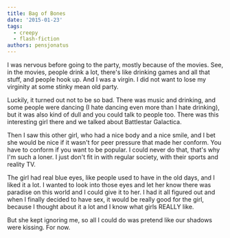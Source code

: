 ```yaml
---
title: Bag of Bones
date: '2015-01-23'
tags:
  - creepy
  - flash-fiction
authors: pensjonatus
---
```


I was nervous before going to the party, mostly because of the movies. See, in
the movies, people drink a lot, there's like drinking games and all that stuff,
and people hook up. And I was a virgin. I did not want to lose my virginity at
some stinky mean old party.

<!-- truncate -->

Luckily, it turned out not to be so bad. There was music and drinking, and some
people were dancing (I hate dancing even more than I hate drinking), but it was
also kind of dull and you could talk to people too. There was this interesting
girl there and we talked about Battlestar Galactica.

Then I saw this other girl, who had a nice body and a nice smile, and I bet she
would be nice if it wasn't for peer pressure that made her conform. You have to
conform if you want to be popular. I could never do that, that's why I'm such a
loner. I just don't fit in with regular society, with their sports and reality
TV.

The girl had real blue eyes, like people used to have in the old days, and I
liked it a lot. I wanted to look into those eyes and let her know there was
paradise on this world and I could give it to her. I had it all figured out and
when I finally decided to have sex, it would be really good for the girl,
because I thought about it a lot and I know what girls REALLY like.

But she kept ignoring me, so all I could do was pretend like our shadows were
kissing. For now.
